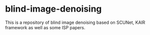 # blind-image-denoising
This is a repository of blind image denoising based on SCUNet, KAIR framework as well as some ISP papers.
